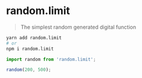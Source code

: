 # random.limit

> The simplest random generated digital function

```sh
yarn add random.limit
# or
npm i random.limit
```

```js
import random from 'random.limit';

random(200, 500);
```
